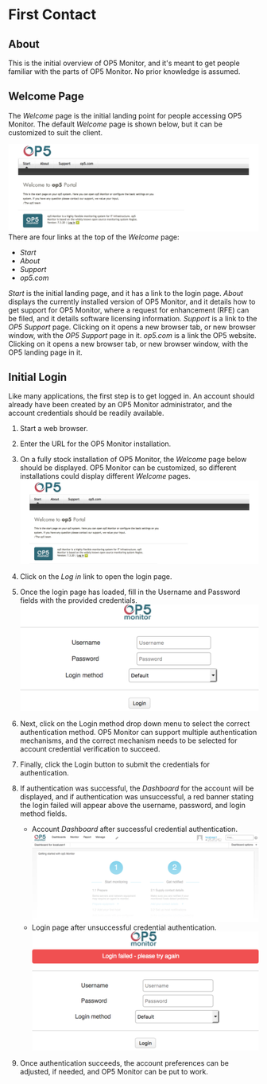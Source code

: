 # First Contact

## About

This is the initial overview of OP5 Monitor, and it's meant to get people familiar with the parts of OP5 Monitor. No prior knowledge is assumed.

## Welcome Page

The *Welcome* page is the initial landing point for people accessing OP5 Monitor. The default *Welcome* page is shown below, but it can be customized to suit the client.

![](attachments/23792753/23792974.png)
There are four links at the top of the *Welcome* page:

- *Start*
- *About*
- *Support*
- *op5.com*

*Start* is the initial landing page, and it has a link to the login page.
*About* displays the currently installed version of OP5 Monitor, and it details how to get support for OP5 Monitor, where a request for enhancement (RFE) can be filed, and it details software licensing information.
*Support* is a link to the *OP5 Support* page. Clicking on it opens a new browser tab, or new browser window, with the *OP5 Support* page in it.
*op5.com* is a link the OP5 website. Clicking on it opens a new browser tab, or new browser window, with the OP5 landing page in it.

## Initial Login

Like many applications, the first step is to get logged in. An account should already have been created by an OP5 Monitor administrator, and the account credentials should be readily available.

1. Start a web browser.
2. Enter the URL for the OP5 Monitor installation.
3. On a fully stock installation of OP5 Monitor, the *Welcome* page below should be displayed. OP5 Monitor can be customized, so different installations could display different *Welcome* pages.
    ![](attachments/23792753/23792974.png)
4. Click on the *Log in* link to open the login page.
5. Once the login page has loaded, fill in the Username and Password fields with the provided credentials.
    ![](attachments/23792753/23792971.png)
6. Next, click on the Login method drop down menu to select the correct authentication method. OP5 Monitor can support multiple authentication mechanisms, and the correct mechanism needs to be selected for account credential verification to succeed.
7. Finally, click the Login button to submit the credentials for authentication.
8. If authentication was successful, the *Dashboard* for the account will be displayed, and if authentication was unsuccessful, a red banner stating the login failed will appear above the username, password, and login method fields.
    - Account *Dashboard* after successful credential authentication.
        ![](attachments/23792753/23792973.png)
    - Login page after unsuccessful credential authentication.
        ![](attachments/23792753/23792972.png)

9. Once authentication succeeds, the account preferences can be adjusted, if needed, and OP5 Monitor can be put to work.
